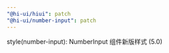 ```yaml
---
"@hi-ui/hiui": patch
"@hi-ui/number-input": patch
---
```


style(number-input): NumberInput 组件新版样式 (5.0)
